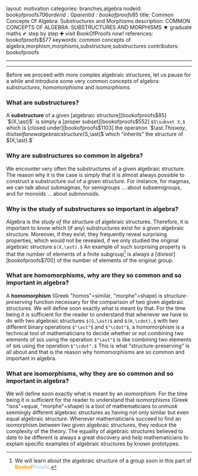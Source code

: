 layout: motivation
categories: branches,algebra
nodeid: bookofproofs$706
orderid: 0
parentid: bookofproofs$85
title: Common Concepts Of Algebra: Substructures and Morphisms
description: COMMON CONCEPTS OF ALGEBRA: SUBSTRUCTURES AND MORPHISMS ★ graduate maths ✔ step by step ✚ visit BookOfProofs now!
references: bookofproofs$577
keywords: common concepts of algebra,morphism,morphisms,substructure,substructures
contributors: bookofproofs

---


---

Before we proceed with more complex algebraic structures, let us pause for a while and introduce some very common concepts of algebra: _substructures_, _homomorphisms_ and _isomorphisms_.  

### What are substructures? 

A **substructure** of a given [algebraic structure][bookofproofs$85] `$(X,\ast)$` is simply a [proper subset][bookofproofs$552] `$S\subset X,$` which is [closed under][bookofproofs$1103] the operation `$\ast$`. This way, it is itself a new algebraic structure `$(S,\ast)$` which "inherits" the structure of `$(X,\ast).$`   

### Why are substructures so common in algebra?

We encounter very often the substructures of a given algebraic structure. The reason why it is the case is simply that it is almost always possible to construct a substructure out of a given structure. For instance, for magmas, we can talk about submagmas, for semigroups ... about subsemigroups, and for monoids ... about submonoids.

### Why is the study of substructures so important in algebra?

Algebra is the _study of the structure_ of algebraic structures. Therefore, it is important to know which (if any) substructures exist for a given algebraic structure. Moreover, if they exist, they frequently reveal surprising properties, which would not be revealed, if we only studied the original algebraic structure `$(X,\ast).$` An example of such surprising property is that the number of elements of a finite subgroup[^1] is always a [divisor][bookofproofs$700] of the number of elements of the original group. 

### What are homomorphisms, why are they so common and so important in algebra?

A **homomorphism** (Greek "homos"=similar, "morphe"=shape) is _structure-preserving_ function necessary for the comparison of two given algebraic structures. We will define soon exactly what is meant by that. For the time being it is sufficient for the reader to understand that whenever we have to do with two algebraic structures `$(G,\ast)$` and `$(H,\cdot),$` with two different binary operations `$"\ast"$` and `$"\cdot"$`, a homomorphism is a technical tool of mathematicians to decide whether or not combining two elements of `$G$` using the operation `$"\ast"$` is like combining two elements of `$H$` using the operation `$"\cdot".$` This is what "structure-preserving" is all about and that is the reason why homomorphisms are so common and important in algebra.

### What are isomorphisms, why they are so common and so important in algebra?

We will define soon exactly what is meant by an *isomorphism.* For the time being it is sufficient for the reader to understand that isomorphisms (Greek "isos"=equal, "morphe"=shape) is a tool of mathematicians to _unmusk_ seemingly different algebraic structures as having not only similar but even equal algebraic structure. Whenever mathematicians succeed to find an isomorphism between two given algebraic structures, they reduce the complexity of the theory. The equality of algebraic structures believed to date to be different is always a great discovery and help mathematicians to explain specific examples of algebraic structures by known prototypes.

[^1]: We will learn about the algebraic structure of a group soon in this part of <strong><span style='color:orange'>Bookof</span><span style='color:lightblue'>Proofs</span></strong>.
